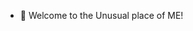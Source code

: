 - 👋 Welcome to the Unusual place of ME!
<!---
Unusualpoison44/Unusualpoison44 is a ✨ special ✨ repository because its `README.md` (this file) appears on your GitHub profile.
You can click the Preview link to take a look at your changes.
--->
